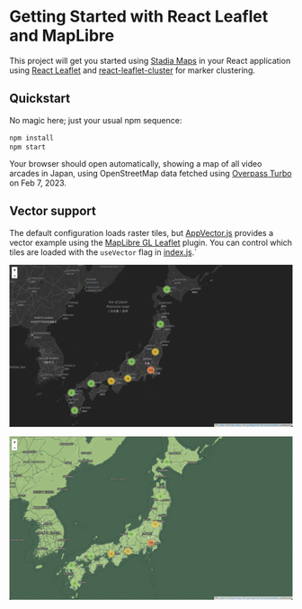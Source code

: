 # Getting Started with React Leaflet and MapLibre

This project will get you started using [Stadia Maps](https://stadiamaps.com/) in your React application using
[React Leaflet](https://react-leaflet.js.org/) and [react-leaflet-cluster](https://github.com/akursat/react-leaflet-cluster)
for marker clustering.

## Quickstart

No magic here; just your usual npm sequence:

```shell
npm install
npm start
```

Your browser should open automatically, showing a map of all video arcades in Japan, using OpenStreetMap
data fetched using [Overpass Turbo](https://overpass-turbo.eu/s/1r4V) on Feb 7, 2023.

## Vector support

The default configuration loads raster tiles, but [AppVector.js](src/AppVector.js)
provides a vector example using the [MapLibre GL Leaflet](https://github.com/maplibre/maplibre-gl-leaflet)
plugin. You can control which tiles are loaded with the `useVector` flag in [index.js](src/index.js).` 

![img.png](dark.png)

![img.png](gameboy.png)
